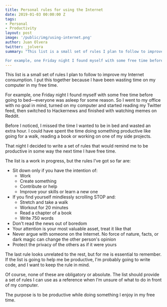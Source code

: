```yaml
---
title: Personal rules for using the Internet
date: 2019-01-03 00:00:00 Z
tags:
- Personal
- Productivity
layout: post
image: '/public/img/using-internet.png'
author: Juan Olvera
twitter: _jolvera
summary: "This list is a small set of rules I plan to follow to improve my Internet consumption. I put this together because I have been wasting time on my computer in my free time. 

For example, one Friday night I found myself with some free time before going to bed—everyone was asleep for some reason. So I went to my office with no goal in mind, turned on my computer and started reading my Twitter feed, then switched to Hackernews and finished with watching memes on Reddit."
---
```


This list is a small set of rules I plan to follow to improve my Internet consumption. I put this together because I have been wasting time on my computer in my free time. 

For example, one Friday night I found myself with some free time before going to bed—everyone was asleep for some reason. So I went to my office with no goal in mind, turned on my computer and started reading my Twitter feed, then switched to Hackernews and finished with watching memes on Reddit.

Before I noticed, I missed the time I wanted to be in bed and wasted an extra hour. I could have spent the time doing something productive like going for a walk, reading a book or working on one of my side projects.

That night I decided to write a set of rules that would remind me to be productive in some way the next time I have free time.

The list is a work in progress, but the rules I’ve got so far are:

* Sit down only if you have the intention of:
    * Work
    * Create something
    * Contribute or help
    * Improve your skills or learn a new one
* If you find yourself mindlessly scrolling STOP and:
    * Stretch and take a walk
    * Workout for 20 minutes
    * Read a chapter of a book
    * Write 750 words
* Don't read the news out of boredom
* Your attention is your most valuable asset, treat it like that
* Never argue with someone on the Internet. No force of nature, facts, or dark magic can change the other person's opinion
* Protect the privacy of the others as if it were yours

The last rule looks unrelated to the rest, but for me is essential to remember. If the list is going to help me be productive, I'm probably going to write code, and I want to keep the rule in mind.

Of course, none of these are obligatory or absolute. The list should provide a set of rules I can use as a reference when I’m unsure of what to do in front of my computer.

The purpose is to be productive while doing something I enjoy in my free time.